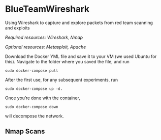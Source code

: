 # BlueTeamWireshark
Using Wireshark to capture and explore packets from red team scanning and exploits

*Required resources: Wireshark, Nmap*

*Optional resources: Metasploit, Apache*

Download the Docker YML file and save it to your VM (we used Ubuntu for this). Navigate to the folder where you saved the file, and run
```
sudo docker-compose pull
```

After the first use, for any subsequent experiments, run 
```
sudo docker-compose up -d.
```

Once you’re done with the container,
```
sudo docker-compose down
```
will decompose the network.

## Nmap Scans

